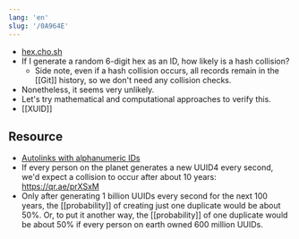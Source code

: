 ```yaml
---
lang: 'en'
slug: '/0A964E'
---
```


- [hex.cho.sh](https://hex.cho.sh/)
- If I generate a random 6-digit hex as an ID, how likely is a hash collision?
  - Side note, even if a hash collision occurs, all records remain in the [[Git]] history, so we don't need any collision checks.
- Nonetheless, it seems very unlikely.
- Let's try mathematical and computational approaches to verify this.
- [[XUID]]

## Resource

- [Autolinks with alphanumeric IDs](https://github.blog/changelog/2022-07-01-autolinks-with-alphanumeric-ids/)
- If every person on the planet generates a new UUID4 every second, we'd expect a collision to occur after about 10 years: https://qr.ae/prXSxM
- Only after generating 1 billion UUIDs every second for the next 100 years, the [[probability]] of creating just one duplicate would be about 50%. Or, to put it another way, the [[probability]] of one duplicate would be about 50% if every person on earth owned 600 million UUIDs.
